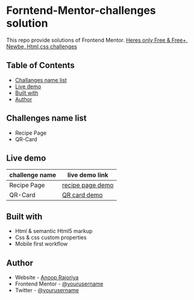 # Forntend-Mentor-challenges solution
This repo provide solutions of Frontend Mentor. [Heres only Free & Free+, Newbe, Html,css challenges](https://www.frontendmentor.io/challenges?difficulty=1&languages=CSS&type=free%2Cfree-plus)

## Table of Contents
- [Challanges name list](#challenges-name-list)
- [Live demo](#live-demo)
- [Built with](#built-with)
- [Author](#author)

## Challenges name list
- Recipe Page
- QR-Card
## Live demo
| challenge name | live demo link |
| -------------- | -------------- |
| Recipe Page    | [recipe page demo](https://anoop-rajoriya.github.io/Forntend-Mentor-challenges/Recipe-Page/) |
| QR-Card        | [QR card demo](https://anoop-rajoriya.github.io/Forntend-Mentor-challenges/QR-Card/)
## Built with
- Html & semantic Html5 markup
- Css & css custom properties
- Mobile first workflow
## Author
- Website - [Anoop Rajoriya](https://www.your-site.com)
- Frontend Mentor - [@yourusername](https://www.frontendmentor.io/profile/yourusername)
- Twitter - [@yourusername](https://www.twitter.com/yourusername)
